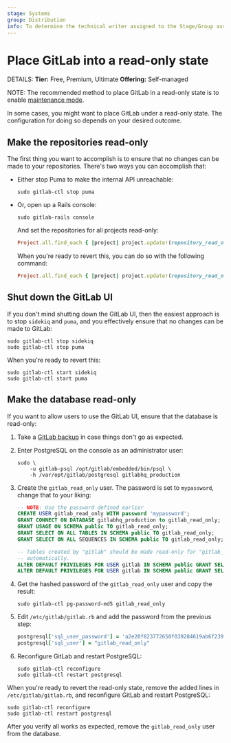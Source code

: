 ```yaml
---
stage: Systems
group: Distribution
info: To determine the technical writer assigned to the Stage/Group associated with this page, see https://handbook.gitlab.com/handbook/product/ux/technical-writing/#assignments
---
```


# Place GitLab into a read-only state

DETAILS:
**Tier:** Free, Premium, Ultimate
**Offering:** Self-managed

NOTE:
The recommended method to place GitLab in a read-only state is to enable
[maintenance mode](../administration/maintenance_mode/index.md).

In some cases, you might want to place GitLab under a read-only state.
The configuration for doing so depends on your desired outcome.

## Make the repositories read-only

The first thing you want to accomplish is to ensure that no changes can be
made to your repositories. There's two ways you can accomplish that:

- Either stop Puma to make the internal API unreachable:

  ```shell
  sudo gitlab-ctl stop puma
  ```

- Or, open up a Rails console:

  ```shell
  sudo gitlab-rails console
  ```

  And set the repositories for all projects read-only:

  ```ruby
  Project.all.find_each { |project| project.update!(repository_read_only: true) }
  ```

  When you're ready to revert this, you can do so with the following command:

  ```ruby
  Project.all.find_each { |project| project.update!(repository_read_only: false) }
  ```

## Shut down the GitLab UI

If you don't mind shutting down the GitLab UI, then the easiest approach is to
stop `sidekiq` and `puma`, and you effectively ensure that no
changes can be made to GitLab:

```shell
sudo gitlab-ctl stop sidekiq
sudo gitlab-ctl stop puma
```

When you're ready to revert this:

```shell
sudo gitlab-ctl start sidekiq
sudo gitlab-ctl start puma
```

## Make the database read-only

If you want to allow users to use the GitLab UI, ensure that
the database is read-only:

1. Take a [GitLab backup](../administration/backup_restore/index.md)
   in case things don't go as expected.
1. Enter PostgreSQL on the console as an administrator user:

   ```shell
   sudo \
       -u gitlab-psql /opt/gitlab/embedded/bin/psql \
       -h /var/opt/gitlab/postgresql gitlabhq_production
   ```

1. Create the `gitlab_read_only` user. The password is set to `mypassword`,
   change that to your liking:

   ```sql
   -- NOTE: Use the password defined earlier
   CREATE USER gitlab_read_only WITH password 'mypassword';
   GRANT CONNECT ON DATABASE gitlabhq_production to gitlab_read_only;
   GRANT USAGE ON SCHEMA public TO gitlab_read_only;
   GRANT SELECT ON ALL TABLES IN SCHEMA public TO gitlab_read_only;
   GRANT SELECT ON ALL SEQUENCES IN SCHEMA public TO gitlab_read_only;

   -- Tables created by "gitlab" should be made read-only for "gitlab_read_only"
   -- automatically.
   ALTER DEFAULT PRIVILEGES FOR USER gitlab IN SCHEMA public GRANT SELECT ON TABLES TO gitlab_read_only;
   ALTER DEFAULT PRIVILEGES FOR USER gitlab IN SCHEMA public GRANT SELECT ON SEQUENCES TO gitlab_read_only;
   ```

1. Get the hashed password of the `gitlab_read_only` user and copy the result:

   ```shell
   sudo gitlab-ctl pg-password-md5 gitlab_read_only
   ```

1. Edit `/etc/gitlab/gitlab.rb` and add the password from the previous step:

   ```ruby
   postgresql['sql_user_password'] = 'a2e20f823772650f039284619ab6f239'
   postgresql['sql_user'] = "gitlab_read_only"
   ```

1. Reconfigure GitLab and restart PostgreSQL:

   ```shell
   sudo gitlab-ctl reconfigure
   sudo gitlab-ctl restart postgresql
   ```

When you're ready to revert the read-only state, remove the added
lines in `/etc/gitlab/gitlab.rb`, and reconfigure GitLab and restart PostgreSQL:

```shell
sudo gitlab-ctl reconfigure
sudo gitlab-ctl restart postgresql
```

After you verify all works as expected, remove the `gitlab_read_only`
user from the database.
